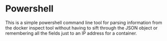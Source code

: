 # Powershell


This is a simple powershell command line tool for parsing information from the docker inspect tool without having to sift through the JSON object or remembering all the fields just to an IP address for a container.   

